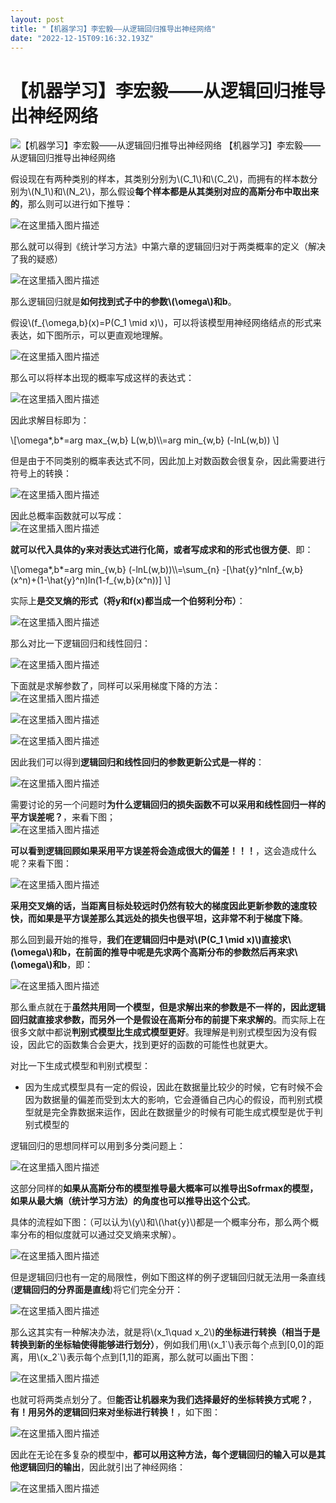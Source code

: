 ```yaml
---
layout: post
title: "【机器学习】李宏毅——从逻辑回归推导出神经网络"
date: "2022-12-15T09:16:32.193Z"
---
```

【机器学习】李宏毅——从逻辑回归推导出神经网络
=======================

![【机器学习】李宏毅——从逻辑回归推导出神经网络](https://img2023.cnblogs.com/blog/2966067/202212/2966067-20221215165322676-1346855772.png) 【机器学习】李宏毅——从逻辑回归推导出神经网络

假设现在有两种类别的样本，其类别分别为\\(C\_1\\)和\\(C\_2\\)，而拥有的样本数分别为\\(N\_1\\)和\\(N\_2\\)，那么假设**每个样本都是从其类别对应的高斯分布中取出来的**，那么则可以进行如下推导：

![在这里插入图片描述](https://img-blog.csdnimg.cn/6988c3d7c5be43fdb0a10dca462ce013.png#pic_center)

那么就可以得到《统计学习方法》中第六章的逻辑回归对于两类概率的定义（解决了我的疑惑）

![在这里插入图片描述](https://img-blog.csdnimg.cn/d3739ed4381344d4a45d31b3a6862be4.png#pic_center)

那么逻辑回归就是**如何找到式子中的参数\\(\\omega\\)和b**。

假设\\(f\_{\\omega,b}(x)=P(C\_1 \\mid x)\\)，可以将该模型用神经网络结点的形式来表达，如下图所示，可以更直观地理解。

![在这里插入图片描述](https://img-blog.csdnimg.cn/1901f8198d534df38c97162d6a71cd39.png#pic_center)

那么可以将样本出现的概率写成这样的表达式：

![在这里插入图片描述](https://img-blog.csdnimg.cn/d1797de739604e1e857eeeeade65963b.png#pic_center)

因此求解目标即为：

\\\[\\omega\*,b\*=arg max\_{w,b} L(w,b)\\\\=arg min\_{w,b} (-lnL(w,b)) \\\]

但是由于不同类别的概率表达式不同，因此加上对数函数会很复杂，因此需要进行符号上的转换：

![在这里插入图片描述](https://img-blog.csdnimg.cn/a30625153216405c9c7b631983daf9ef.png#pic_center)

因此总概率函数就可以写成：  
![在这里插入图片描述](https://img-blog.csdnimg.cn/eb38f5f2b1d94d658cc65e990b763179.png#pic_center)

**就可以代入具体的y来对表达式进行化简，或者写成求和的形式也很方便**、即：

\\\[\\omega\*,b\*=arg min\_{w,b} (-lnL(w,b))\\\\=\\sum\_{n} -\[\\hat{y}^nlnf\_{w,b}(x^n)+(1-\\hat{y}^n)ln(1-f\_{w,b}(x^n))\] \\\]

实际上**是交叉熵的形式（将y和f(x)都当成一个伯努利分布）**：

![在这里插入图片描述](https://img-blog.csdnimg.cn/9cf5b10cf2c04ee094e38dd306a0c567.png#pic_center)

那么对比一下逻辑回归和线性回归：

![在这里插入图片描述](https://img-blog.csdnimg.cn/0c37425ad7f546f7986856efce3f1278.png#pic_center)

下面就是求解参数了，同样可以采用梯度下降的方法：  
![在这里插入图片描述](https://img-blog.csdnimg.cn/efd1442a41054b16830910831eb458d9.png#pic_center)

![在这里插入图片描述](https://img-blog.csdnimg.cn/26aa448aa36340eb93d1c74eee6c67fa.png#pic_center)

![在这里插入图片描述](https://img-blog.csdnimg.cn/b38eb9f27d2d4fbe82d82273216574a8.png#pic_center)

因此我们可以得到**逻辑回归和线性回归的参数更新公式是一样的**：

![在这里插入图片描述](https://img-blog.csdnimg.cn/3f73ff783b1549bbb49b4737d3332e77.png#pic_center)

需要讨论的另一个问题时**为什么逻辑回归的损失函数不可以采用和线性回归一样的平方误差呢？**，来看下图；  
![在这里插入图片描述](https://img-blog.csdnimg.cn/89e41d9bb769444b96353646bf470509.png#pic_center)

**可以看到逻辑回顾如果采用平方误差将会造成很大的偏差！！！**，这会造成什么呢？来看下图：

![在这里插入图片描述](https://img-blog.csdnimg.cn/c7a45364439949cb983dcffc63b6d0ae.png#pic_center)

**采用交叉熵的话，当距离目标处较远时仍然有较大的梯度因此更新参数的速度较快，而如果是平方误差那么其远处的损失也很平坦，这非常不利于梯度下降**。

那么回到最开始的推导，**我们在逻辑回归中是对\\(P(C\_1 \\mid x)\\)直接求\\(\\omega\\)和b，在前面的推导中呢是先求两个高斯分布的参数然后再来求\\(\\omega\\)和b**，即：

![在这里插入图片描述](https://img-blog.csdnimg.cn/3ee6b65387ec4356b90581c2e8b1b921.png#pic_center)

那么重点就在于**虽然共用同一个模型，但是求解出来的参数是不一样的，因此逻辑回归就直接求参数，而另外一个是假设在高斯分布的前提下来求解的**。而实际上在很多文献中都说**判别式模型比生成式模型更好**。我理解是判别式模型因为没有假设，因此它的函数集合会更大，找到更好的函数的可能性也就更大。

对比一下生成式模型和判别式模型：

*   因为生成式模型具有一定的假设，因此在数据量比较少的时候，它有时候不会因为数据量的偏差而受到太大的影响，它会遵循自己内心的假设，而判别式模型就是完全靠数据来运作，因此在数据量少的时候有可能生成式模型是优于判别式模型的

逻辑回归的思想同样可以用到多分类问题上：

![在这里插入图片描述](https://img-blog.csdnimg.cn/06130e516526433d9a194853ce581279.png#pic_center)

这部分同样的**如果从高斯分布的模型推导最大概率可以推导出Sofrmax的模型，如果从最大熵（统计学习方法）的角度也可以推导出这个公式**。

具体的流程如下图：（可以认为\\(y\\)和\\(\\hat{y}\\)都是一个概率分布，那么两个概率分布的相似度就可以通过交叉熵来求解）。

![在这里插入图片描述](https://img-blog.csdnimg.cn/8773cd2f1adf4078b04ac59e6874dd86.png#pic_center)

但是逻辑回归也有一定的局限性，例如下图这样的例子逻辑回归就无法用一条直线(**逻辑回归的分界面是直线**)将它们完全分开：

![在这里插入图片描述](https://img-blog.csdnimg.cn/3d915dc6cec54bc180505abc7f563151.png#pic_center)

那么这其实有一种解决办法，就是将\\(x\_1\\quad x\_2\\)**的坐标进行转换（相当于是转换到新的坐标轴使得能够进行划分）**，例如我们用\\(x\_1\`\\)表示每个点到\[0,0\]的距离，用\\(x\_2\`\\)表示每个点到\[1,1\]的距离，那么就可以画出下图：

![在这里插入图片描述](https://img-blog.csdnimg.cn/d14bbd9f09294b4e8c287db077c6e5a1.png#pic_center)

也就可将两类点划分了。但**能否让机器来为我们选择最好的坐标转换方式呢？**，**有！用另外的逻辑回归来对坐标进行转换！**，如下图：

![在这里插入图片描述](https://img-blog.csdnimg.cn/7cdebc8af41249e69a0767fa4a22091d.png#pic_center)

因此在无论在多复杂的模型中，**都可以用这种方法，每个逻辑回归的输入可以是其他逻辑回归的输出**，因此就引出了神经网络：

![在这里插入图片描述](https://img-blog.csdnimg.cn/d21de18edea14c36acd74b9c5d369d12.png#pic_center)